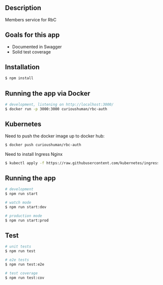 ## Description

Members service for RbC

## Goals for this app

* Documented in Swagger
* Solid test coverage

## Installation

```bash
$ npm install
```

## Running the app via Docker

```bash
# development, listening on http://localhost:3000/
$ docker run -p 3000:3000 curioushuman/rbc-auth
```

## Kubernetes

Need to push the docker image up to docker hub:

```bash
$ docker push curioushuman/rbc-auth
```

Need to install Ingress Nginx

```bash
$ kubectl apply -f https://raw.githubusercontent.com/kubernetes/ingress-nginx/controller-v1.1.1/deploy/static/provider/cloud/deploy.yaml
```

## Running the app

```bash
# development
$ npm run start

# watch mode
$ npm run start:dev

# production mode
$ npm run start:prod
```

## Test

```bash
# unit tests
$ npm run test

# e2e tests
$ npm run test:e2e

# test coverage
$ npm run test:cov
```

